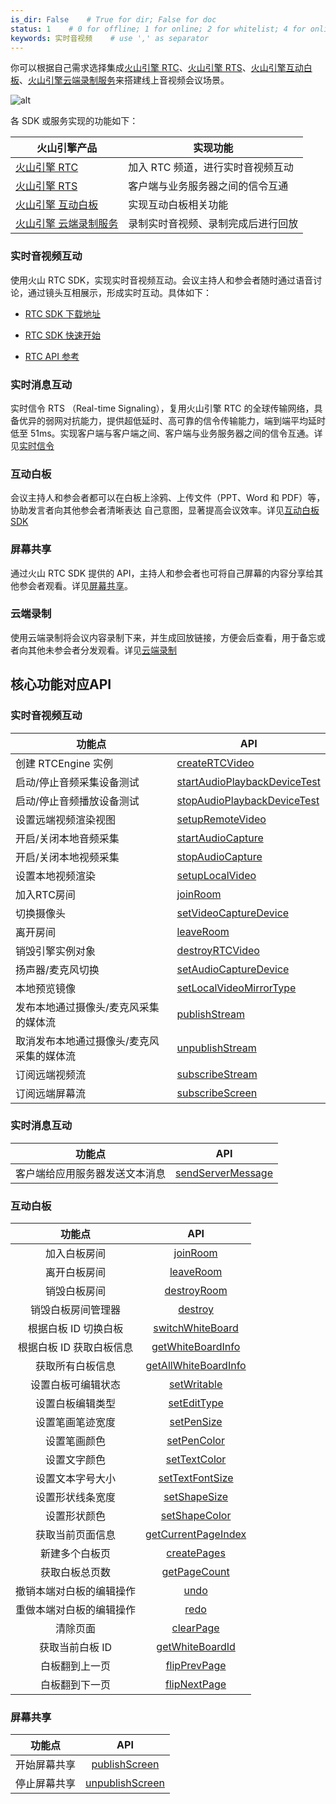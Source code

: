 ```yaml
---
is_dir: False    # True for dir; False for doc
status: 1    # 0 for offline; 1 for online; 2 for whitelist; 4 for online but hidden in TOC
keywords: 实时音视频    # use ',' as separator
---
```


你可以根据自己需求选择集成[火山引擎 RTC](75707)、[火山引擎 RTS](135791)、[火山引擎互动白板](148380)、[火山引擎云端录制服务](69816)来搭建线上音视频会议场景。

![alt](https://portal.volccdn.com/obj/volcfe/cloud-universal-doc/upload_8fd2768437aa95c12cf59b9248eb51ee.png)

各 SDK 或服务实现的功能如下：

| 火山引擎产品 | 实现功能 |
| --- | --- |
| [火山引擎 RTC](75707) | 加入 RTC 频道，进行实时音视频互动 |
| [火山引擎 RTS](135791) | 客户端与业务服务器之间的信令互通 |
| [火山引擎 互动白板](148380) | 实现互动白板相关功能 |
| [火山引擎 云端录制服务](69816) | 录制实时音视频、录制完成后进行回放 |

### 实时音视频互动

使用火山 RTC SDK，实现实时音视频互动。会议主持人和参会者随时通过语音讨论，通过镜头互相展示，形成实时互动。具体如下：

- [RTC SDK 下载地址](75707)
	
- [RTC SDK 快速开始](69864)
	
- [RTC API 参考](Electron-api)


### 实时消息互动

实时信令 RTS （Real-time Signaling），复用火山引擎 RTC 的全球传输网络，具备优异的弱网对抗能力，提供超低延时、高可靠的信令传输能力，端到端平均延时低至 51ms。实现客户端与客户端之间、客户端与业务服务器之间的信令互通。详见[实时信令](142432)

### 互动白板

会议主持人和参会者都可以在白板上涂鸦、上传文件（PPT、Word 和 PDF）等，协助发言者向其他参会者清晰表达 自己意图，显著提高会议效率。详见[互动白板 SDK](148390)


### 屏幕共享

通过火山 RTC SDK 提供的 API，主持人和参会者也可将自己屏幕的内容分享给其他参会者观看。详见[屏幕共享](129464)。

### 云端录制

使用云端录制将会议内容录制下来，并生成回放链接，方便会后查看，用于备忘或者向其他未参会者分发观看。详见[云端录制](69818)

## 核心功能对应API

### 实时音视频互动

| **功能点** | **API** |
| --- | --- |
| 创建 RTCEngine 实例 | [createRTCVideo](Electron-api#creatertcvideo) |
| 启动/停止音频采集设备测试 | [startAudioPlaybackDeviceTest](Electron-api#startaudioplaybackdevicetest) |
| 启动/停止音频播放设备测试 |  [stopAudioPlaybackDeviceTest](Electron-api#stopaudioplaybackdevicetest) |
| 设置远端视频渲染视图 | [setupRemoteVideo](Electron-api#setupremotevideo) |
| 开启/关闭本地音频采集 | [startAudioCapture](Electron-api#startaudiocapture) |
| 开启/关闭本地视频采集 | [stopAudioCapture](Electron-api#stopaudiocapture) |
| 设置本地视频渲染 | [setupLocalVideo](Electron-api#setuplocalvideo)|
| 加入RTC房间 | [joinRoom](Electron-api#joinroom) |
| 切换摄像头 | [setVideoCaptureDevice](Electron-api#setvideocapturedevice) |
| 离开房间 | [leaveRoom](Electron-api#leaveroom) |
| 销毁引擎实例对象 | [destroyRTCVideo](Electron-api#destroyrtcvideo) |
| 扬声器/麦克风切换 | [setAudioCaptureDevice](Electron-api#setaudiocapturedevice) |
| 本地预览镜像 | [setLocalVideoMirrorType](Electron-api#setlocalvideomirrortype) |
| 发布本地通过摄像头/麦克风采集的媒体流 | [publishStream](Electron-api#publishstream) |
| 取消发布本地通过摄像头/麦克风采集的媒体流 | [unpublishStream](Electron-api#unpublishstream) |
| 订阅远端视频流 | [subscribeStream](Electron-api#subscribestream) |
| 订阅远端屏幕流 | [subscribeScreen](Electron-api#subscribescreen) |


### 实时消息互动

| **功能点** | **API** |
| --- | --- |
| 客户端给应用服务器发送文本消息 | [sendServerMessage](Electron-api#sendservermessage) |

### 互动白板

| **功能点** | **API** |
| :-: | :-: |
| 加入白板房间 | [joinRoom](131860#joinroom) |
| 离开白板房间 | [leaveRoom](131860#leaveroom) |
| 销毁白板房间 | [destroyRoom](131860#leaveroom) |
| 销毁白板房间管理器 | [destroy](131860#destroy) |
| 根据白板 ID 切换白板 | [switchWhiteBoard](131860#switchwhiteboard) |
| 根据白板 ID 获取白板信息 | [getWhiteBoardInfo](131860#getwhiteboardinfo) |
| 获取所有白板信息 | [getAllWhiteBoardInfo](131860#getallwhiteboardinfo) |
| 设置白板可编辑状态 | [setWritable](131860#setwritable) |
| 设置白板编辑类型 | [setEditType](131860#setedittype) |
| 设置笔画笔迹宽度 | [setPenSize](131860#setpensize) |
| 设置笔画颜色 | [setPenColor](131860#setpencolor) |
| 设置文字颜色 | [setTextColor](131860#settextcolor) |
| 设置文本字号大小 | [setTextFontSize](131860#settextfontsize) |
| 设置形状线条宽度 | [setShapeSize](131860#setshapesize) |
| 设置形状颜色 | [setShapeColor](131860#setshapecolor) |
| 获取当前页面信息 | [getCurrentPageIndex](131860#getcurrentpageindex) |
| 新建多个白板页 | [createPages](131860#createpages) |
| 获取白板总页数 | [getPageCount](131860#getpagecount) |
| 撤销本端对白板的编辑操作 | [undo](131860#undo) |
| 重做本端对白板的编辑操作 | [redo](131860#redo) |
| 清除页面 | [clearPage](131860#clearpage) |
| 获取当前白板 ID | [getWhiteBoardId](131860#getwhiteboardid) |
| 白板翻到上一页 | [flipPrevPage](131860#flipprevpage) |
| 白板翻到下一页 |[flipNextPage](131860#flipnextpage) |

### 屏幕共享

| **功能点** | **API** |
| :-: | :-: |
|开始屏幕共享 |[publishScreen](Electron-api#publishscreen)|
|停止屏幕共享 | [unpublishScreen](Electron-api#unpublishscreen)
